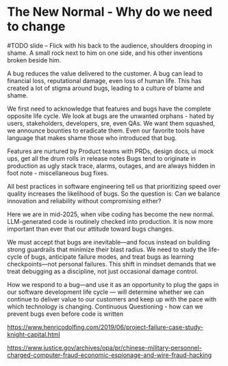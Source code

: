 # The New Normal - Why do we need to change

#TODO slide – Flick with his back to the audience, shoulders drooping in shame. A small rock next to him on one side, and his other inventions broken beside him.

A bug reduces the value delivered to the customer.
A bug can lead to financial loss, reputational damage, even loss of human life.
This has created a lot of stigma around bugs, leading to a culture of blame and shame.

We first need to acknowledge that features and bugs have the complete opposite life cycle.
We look at bugs are the unwanted orphans - hated by users, stakeholders, developers, sre, even QAs. 
We want them squashed, we announce bounties to eradicate them. 
Even our favorite tools have language that makes shame those who introduced that bug.

Features are nurtured by Product teams with PRDs, design docs, ui mock ups, get all the drum rolls in release notes
Bugs tend to originate in production as ugly stack trace, alarms, outages, and are always hidden in foot note - miscellaneous bug fixes.


All best practices in software engineering tell us that prioritizing speed over quality increases the likelihood of bugs.
So the question is: Can we balance innovation and reliability without compromising either?



Here we are in mid-2025, when vibe coding has become the new normal.
LLM-generated code is routinely checked into production.
It is now more important than ever that our attitude toward bugs changes.



We must accept that bugs are inevitable—and focus instead on building strong guardrails that minimize their blast radius.
We need to study the life-cycle of bugs, anticipate failure modes, and treat bugs as learning checkpoints—not personal failures.
This shift in mindset demands that we treat debugging as a discipline, not just occasional damage control.

How we respond to a bug—and use it as an opportunity to plug the gaps in our software development life cycle — will determine whether we can continue to deliver value to our customers and keep up with the pace with which technology is changing.
Continuous Questioning - how can we prevent bugs even before code is written



https://www.henricodolfing.com/2019/06/project-failure-case-study-knight-capital.html


https://www.justice.gov/archives/opa/pr/chinese-military-personnel-charged-computer-fraud-economic-espionage-and-wire-fraud-hacking


